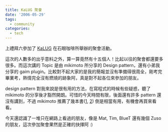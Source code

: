 ```yaml
---
title: KaLUG 聚會
date: '2006-05-29'
tags:
  - community
categories:
  - tech
---
```

上禮拜六參加了 [KaLUG](http://kalug.linux.org.tw/pmwiki/pmwiki.php) 在石眼咖啡所舉辦的聚會活動。  
  
這次的人數多的出乎意料之外，算一算竟然有十五個人！比起以往的聚會都還要多很多。而這次講的 Topic 是由 mikimoto 所分享的 Design pattern，還有小弟我分享的 gaim plugin。比較對不起大家的是我的簡報並沒有準備得很周全，剛考完畢業考，熱情完全沒有燃燒的跡象阿，真是對不起各位來參加的朋友。  
  
design pattern 對我來說是很有用的方法，在寫程式的時候有些疑惑，聽了 mikimoto 的分享後才豁然開朗。可惜的今天時間有限，後面還有許多 pattern 還沒有講到，不過 mikimoto 推薦了幾本書([1](http://tlsj.tenlong.com.tw/WebModule/BookSearch/bookSearchViewAction.do?isbn=9575278356&sid=26836), [2](http://tlsj.tenlong.com.tw/WebModule/BookSearch/bookSearchViewAction.do?isbn=0201633612&sid=2489)) 倒是相當有用，有機會再買來看看。  
  
今天還認識了一堆只在網路上看過的朋友，像是 Mat, Tim, BlueT 還有幾個 Zuso 的朋友，這次參加聚會果然是正確的抉擇阿 :)